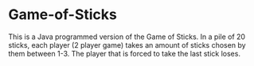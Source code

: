 # Game-of-Sticks
This is a Java programmed version of the Game of Sticks.  In a pile of 20 sticks, each player (2 player game) takes an amount of sticks chosen by them between 1-3.  The player that is forced to take the last stick loses.

